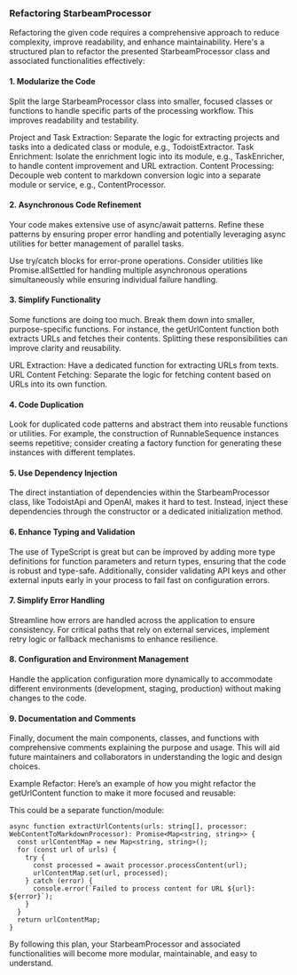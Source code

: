### Refactoring StarbeamProcessor

Refactoring the given code requires a comprehensive approach to reduce complexity, improve readability, and enhance maintainability. Here's a structured plan to refactor the presented StarbeamProcessor class and associated functionalities effectively:

#### 1. Modularize the Code
Split the large StarbeamProcessor class into smaller, focused classes or functions to handle specific parts of the processing workflow. This improves readability and testability.

Project and Task Extraction: Separate the logic for extracting projects and tasks into a dedicated class or module, e.g., TodoistExtractor.
Task Enrichment: Isolate the enrichment logic into its module, e.g., TaskEnricher, to handle content improvement and URL extraction.
Content Processing: Decouple web content to markdown conversion logic into a separate module or service, e.g., ContentProcessor.
#### 2. Asynchronous Code Refinement
Your code makes extensive use of async/await patterns. Refine these patterns by ensuring proper error handling and potentially leveraging async utilities for better management of parallel tasks.

Use try/catch blocks for error-prone operations.
Consider utilities like Promise.allSettled for handling multiple asynchronous operations simultaneously while ensuring individual failure handling.

#### 3. Simplify Functionality
Some functions are doing too much. Break them down into smaller, purpose-specific functions. For instance, the getUrlContent function both extracts URLs and fetches their contents. Splitting these responsibilities can improve clarity and reusability.

URL Extraction: Have a dedicated function for extracting URLs from texts.
URL Content Fetching: Separate the logic for fetching content based on URLs into its own function.

#### 4. Code Duplication
Look for duplicated code patterns and abstract them into reusable functions or utilities. For example, the construction of RunnableSequence instances seems repetitive; consider creating a factory function for generating these instances with different templates.

#### 5. Use Dependency Injection
The direct instantiation of dependencies within the StarbeamProcessor class, like TodoistApi and OpenAI, makes it hard to test. Instead, inject these dependencies through the constructor or a dedicated initialization method.

#### 6. Enhance Typing and Validation
The use of TypeScript is great but can be improved by adding more type definitions for function parameters and return types, ensuring that the code is robust and type-safe. Additionally, consider validating API keys and other external inputs early in your process to fail fast on configuration errors.

#### 7. Simplify Error Handling
Streamline how errors are handled across the application to ensure consistency. For critical paths that rely on external services, implement retry logic or fallback mechanisms to enhance resilience.

#### 8. Configuration and Environment Management
Handle the application configuration more dynamically to accommodate different environments (development, staging, production) without making changes to the code.

#### 9. Documentation and Comments
Finally, document the main components, classes, and functions with comprehensive comments explaining the purpose and usage. This will aid future maintainers and collaborators in understanding the logic and design choices.

Example Refactor:
Here’s an example of how you might refactor the getUrlContent function to make it more focused and reusable:

This could be a separate function/module:

```
async function extractUrlContents(urls: string[], processor: WebContentToMarkdownProcessor): Promise<Map<string, string>> {
  const urlContentMap = new Map<string, string>();
  for (const url of urls) {
    try {
      const processed = await processor.processContent(url);
      urlContentMap.set(url, processed);
    } catch (error) {
      console.error(`Failed to process content for URL ${url}: ${error}`);
    }
  }
  return urlContentMap;
}
```

By following this plan, your StarbeamProcessor and associated functionalities will become more modular, maintainable, and easy to understand.